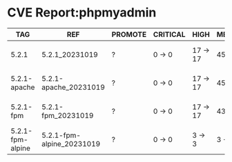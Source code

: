 # CVE Report:phpmyadmin
|       TAG        |            REF            | PROMOTE | CRITICAL |   HIGH   |  MEDIUM  |    LOW     | UNKNOWN |
|------------------|---------------------------|---------|----------|----------|----------|------------|---------|
| 5.2.1            | 5.2.1_20231019            | ?       | 0 -> 0   | 17 -> 17 | 45 -> 45 | 247 -> 247 | 1 -> 1  |
| 5.2.1-apache     | 5.2.1-apache_20231019     | ?       | 0 -> 0   | 17 -> 17 | 45 -> 45 | 247 -> 247 | 1 -> 1  |
| 5.2.1-fpm        | 5.2.1-fpm_20231019        | ?       | 0 -> 0   | 17 -> 17 | 43 -> 43 | 215 -> 215 | 1 -> 1  |
| 5.2.1-fpm-alpine | 5.2.1-fpm-alpine_20231019 | ?       | 0 -> 0   | 3 -> 3   | 3 -> 3   | 0 -> 0     | 0 -> 0  |
